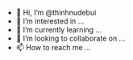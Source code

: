 - 👋 Hi, I’m @thinhnudebui
- 👀 I’m interested in ...
- 🌱 I’m currently learning ...
- 💞️ I’m looking to collaborate on ...
- 📫 How to reach me ...

<!---
thinhnudebui/thinhnudebui is a ✨ special ✨ repository because its `README.md` (this file) appears on your GitHub profile.
You can click the Preview link to take a look at your changes.
--->
